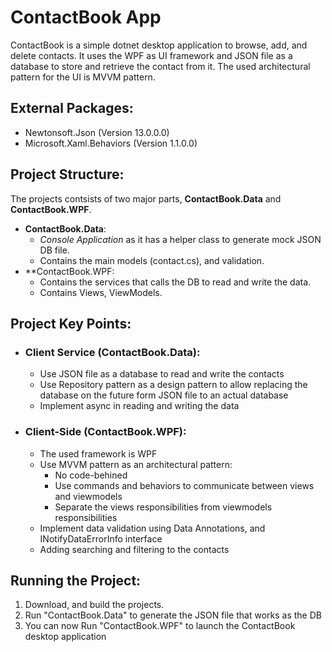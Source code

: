 # ContactBook App
ContactBook is a simple dotnet desktop application to browse, add, and delete contacts. It uses the WPF as UI framework and JSON file as a database to store and retrieve the contact from it. The used architectural pattern for the UI is MVVM pattern. 

## External Packages:
- Newtonsoft.Json (Version 13.0.0.0)
- Microsoft.Xaml.Behaviors (Version 1.1.0.0)

## Project Structure:
The projects contsists of two major parts, **ContactBook.Data** and **ContactBook.WPF**.
- **ContactBook.Data**:
  - *Console Application* as it has a helper class to generate mock JSON DB file.
  - Contains the main models (contact.cs), and validation.
- **ContactBook.WPF:
  - Contains the services that calls the DB to read and write the data.
  - Contains Views, ViewModels.

## Project Key Points:
- ### Client Service (ContactBook.Data):
  - Use JSON file as a database to read and write the contacts
  - Use Repository pattern as a design pattern to allow replacing the database on the future form JSON file to an actual database
  - Implement async in reading and writing the data
- ### Client-Side (ContactBook.WPF):
  -  The used framework is WPF
  -  Use MVVM pattern as an architectural pattern:
      - No code-behined
      - Use commands and behaviors to communicate between views and viewmodels
      - Separate the views responsibilities from viewmodels responsibilities
  - Implement data validation using Data Annotations, and INotifyDataErrorInfo interface
  - Adding searching and filtering to the contacts

## Running the Project:
1. Download, and build the projects.
2. Run "ContactBook.Data" to generate the JSON file that works as the DB
3. You can now Run "ContactBook.WPF" to launch the ContactBook desktop application 
